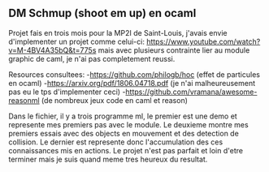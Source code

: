 ## DM Schmup (shoot em up) en ocaml

Projet fais en trois mois pour la MP2I de Saint-Louis, j'avais envie d'implementer un projet comme celui-ci: https://www.youtube.com/watch?v=M-4BV4A35bQ&t=775s
mais avec plusieurs contrainte lier au module graphic de caml, je n'ai pas completement reussi.

Resources consultees:
	-https://github.com/philogb/hoc (effet de particules en ocaml)
	-https://arxiv.org/pdf/1806.04718.pdf (je n'ai malheureusement pas eu le tps d'implementer ceci)
	-https://github.com/vramana/awesome-reasonml (de nombreux jeux code en caml et reason)


Dans le fichier, il y a trois programme ml, le premier est une demo et represente mes premiers pas avec le module.
Le deuxieme montre mes premiers essais avec des objects en mouvement et des detection de collision.
Le dernier est represente donc l'accumulation des ces connaissances mis en actions. Le projet n'est pas parfait et loin d'etre terminer mais je suis quand meme tres heureux 
du resultat.
